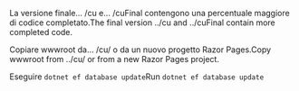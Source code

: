 <span data-ttu-id="54b0e-101">La versione finale... /cu e... /cuFinal contengono una percentuale maggiore di codice completato.</span><span class="sxs-lookup"><span data-stu-id="54b0e-101">The final version ../cu and ../cuFinal contain more completed code.</span></span>

<span data-ttu-id="54b0e-102">Copiare wwwroot da... /cu/ o da un nuovo progetto Razor Pages.</span><span class="sxs-lookup"><span data-stu-id="54b0e-102">Copy wwwroot from ../cu/ or from a new Razor Pages project.</span></span>

<span data-ttu-id="54b0e-103">Eseguire `dotnet ef database update`</span><span class="sxs-lookup"><span data-stu-id="54b0e-103">Run `dotnet ef database update`</span></span>
